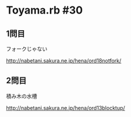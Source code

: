 # Toyama.rb #30

## 1問目

フォークじゃない

http://nabetani.sakura.ne.jp/hena/ord18notfork/

## 2問目

積み木の水槽

http://nabetani.sakura.ne.jp/hena/ord13blocktup/

